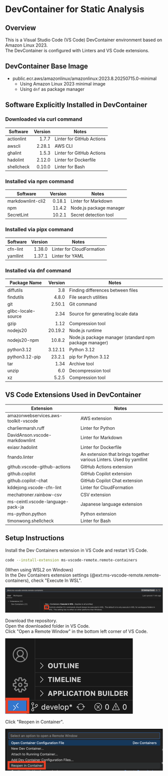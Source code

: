 # DevContainer for Static Analysis

## Overview

This is a Visual Studio Code (VS Code) DevContainer environment based on Amazon Linux 2023.  
The DevContainer is configured with Linters and VS Code extensions.

## DevContainer Base Image

- public.ecr.aws/amazonlinux/amazonlinux:2023.8.20250715.0-minimal
  - Using Amazon Linux 2023 minimal image
  - Using `dnf` as package manager

## Software Explicitly Installed in DevContainer

### Downloaded via curl command

| Software | Version | Notes |
| --- | ---: | --- |
| actionlint | 1.7.7 | Linter for GitHub Actions |
| awscli | 2.28.1 | AWS CLI |
| ghalint | 1.5.3 | Linter for GitHub Actions |
| hadolint | 2.12.0 | Linter for Dockerfile |
| shellcheck | 0.10.0 | Linter for Bash |

### Installed via npm command

| Software | Version | Notes |
| --- | ---: | --- |
| markdownlint-cli2 | 0.18.1 | Linter for Markdown |
| npm | 11.4.2 | Node.js package manager |
| SecretLint | 10.2.1 | Secret detection tool |

### Installed via pipx command

| Software | Version | Notes |
| --- | ---: | --- |
| cfn-lint | 1.38.0 | Linter for CloudFormation |
| yamllint | 1.37.1 | Linter for YAML |

### Installed via dnf command

| Package Name | Version | Notes |
| --- | ---: | --- |
| diffutils | 3.8 | Finding differences between files |
| findutils | 4.8.0 | File search utilities |
| git | 2.50.1 | Git command |
| glibc-locale-source | 2.34 | Source for generating locale data |
| gzip | 1.12 | Compression tool |
| nodejs20 | 20.19.2 | Node.js runtime |
| nodejs20-npm | 10.8.2 | Node.js package manager (standard npm package manager) |
| python3.12 | 3.12.11 | Python 3.12 |
| python3.12-pip | 23.2.1 | pip for Python 3.12 |
| tar | 1.34 | Archive tool |
| unzip | 6.0 | Decompression tool |
| xz | 5.2.5 | Compression tool |

## VS Code Extensions Used in DevContainer

| Extension | Notes |
| --- | --- |
| amazonwebservices.aws-toolkit-vscode | AWS extension |
| charliermarsh.ruff | Linter for Python |
| DavidAnson.vscode-markdownlint | Linter for Markdown |
| exiasr.hadolint | Linter for Dockerfile |
| fnando.linter | An extension that brings together various Linters. Used by yamllint |
| github.vscode-github-actions | GitHub Actions extension |
| github.copilot | GitHub Copilot extension |
| github.copilot-chat | GitHub Copilot Chat extension |
| kddejong.vscode-cfn-lint | Linter for CloudFormation |
| mechatroner.rainbow-csv | CSV extension |
| ms-ceintl.vscode-language-pack-ja | Japanese language extension |
| ms-python.python | Python extension |
| timonwong.shellcheck | Linter for Bash |

## Setup Instructions

Install the Dev Containers extension in VS Code and restart VS Code.

```bash
code --install-extension ms-vscode-remote.remote-containers
```

(When using WSL2 on Windows)  
In the Dev Containers extension settings (@ext:ms-vscode-remote.remote-containers), check "Execute In WSL".  

![Check "Execute In WSL"](./images/VSCode_image_01.png)  

Download the repository.  
Open the downloaded folder in VS Code.  
Click "Open a Remote Window" in the bottom left corner of VS Code.

![Open a Remote Window](./images/VSCode_image_02.png)

Click "Reopen in Container".

![Reopen in Container](./images/VSCode_image_03.png)
